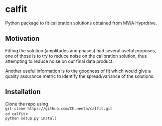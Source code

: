 # calfit

Python package to fit calibration solutions obtained from MWA Hyprdrive.

## Motivation
Fitting the solution (amplitudes and phases) had several useful purposes, one of those is to try to reduce noise on the calibration solution, thus attempting to reduce noise on our final data product.

Another useful information is to the goodness of fit which would give a quality assurance metric to identify the spread/variance of the solutions. 

## Installation
Clone the repo using   
`git clone https://github.com/Chuneeta/calfit.git`   
`cd calfit`>  
`python setup.py install`  

